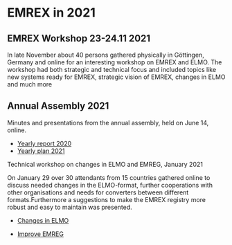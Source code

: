 EMREX in 2021
=============

EMREX Workshop 23-24.11 2021
----------------------------

In late November about 40 persons gathered physically in Göttingen, Germany and online for an interesting workshop on EMREX and ELMO. The workshop had both strategic and technical focus and included topics like new systems ready for EMREX, strategic vision of EMREX, changes in ELMO and much more

Annual Assembly 2021
--------------------

Minutes and presentations from the annual assembly, held on June 14, online.

- [Yearly report 2020](EMREX_UserGroup_Yearly-report-2020.pdf)
- [Yearly plan 2021](EMREX_UserGroup_Yearly-plan-2021.pdf)

Technical workshop on changes in ELMO and EMREG, January 2021

On January 29 over 30 attendants from 15 countries gathered online to discuss needed changes in the ELMO-format, further cooperations with other organisations and needs for converters between different formats.Furthermore a suggestions to make the EMREX registry more robust and easy to maintain was presented.

- [Changes in ELMO](EMREX-ELMO-tech-meeting.pdf)

- [Improve EMREG](EMREG_in_-EWP_Network.pdf)